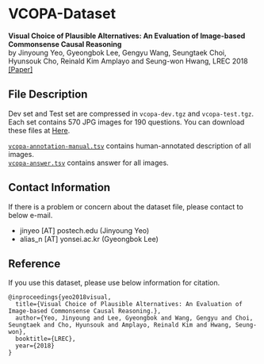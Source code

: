 # VCOPA-Dataset
**Visual Choice of Plausible Alternatives: An Evaluation of Image-based Commonsense Causal Reasoning**  
by Jinyoung Yeo, Gyeongbok Lee, Gengyu Wang, Seungtaek Choi, Hyunsouk Cho, Reinald Kim Amplayo and Seung-won Hwang, LREC 2018 [\[Paper\]](http://www.lrec-conf.org/proceedings/lrec2018/pdf/560.pdf)

## File Description ##  
Dev set and Test set are compressed in `vcopa-dev.tgz` and `vcopa-test.tgz`.  
Each set contains 570 JPG images for 190 questions.
You can download these files at [Here](https://1drv.ms/f/s!Ag7jneFUVT3Ai11BSi7rFfkg8sDA).

[`vcopa-annotation-manual.tsv`](https://raw.githubusercontent.com/antest1/VCOPA-Dataset/master/data/vcopa-annotation-manual.tsv) contains human-annotated description of all images.  
[`vcopa-answer.tsv`](https://raw.githubusercontent.com/antest1/VCOPA-Dataset/master/data/vcopa-answer.tsv) contains answer for all images.  

## Contact Information
If there is a problem or concern about the dataset file, please contact to below e-mail.  
- jinyeo [AT] postech.edu (Jinyoung Yeo)  
- alias_n [AT] yonsei.ac.kr (Gyeongbok Lee)  

## Reference
If you use this dataset, please use below information for citation.
```
@inproceedings{yeo2018visual,
  title={Visual Choice of Plausible Alternatives: An Evaluation of Image-based Commonsense Causal Reasoning.},
  author={Yeo, Jinyoung and Lee, Gyeongbok and Wang, Gengyu and Choi, Seungtaek and Cho, Hyunsouk and Amplayo, Reinald Kim and Hwang, Seung-won},
  booktitle={LREC},
  year={2018}
}
```
